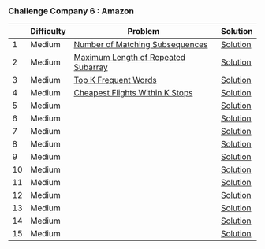 ### Challenge Company 6 : Amazon

|  | Difficulty | Problem | Solution |
| --- | --- | --- | --- |
| 1 | Medium | [Number of Matching Subsequences]() | [Solution](https://github.com/uzma024/6companies30days/blob/main/Amazon/Number_of_Matching_Subsequences.cpp)
| 2 | Medium | [Maximum Length of Repeated Subarray](https://leetcode.com/problems/maximum-length-of-repeated-subarray/) | [Solution](https://github.com/uzma024/6companies30days/blob/main/Amazon/Maximum_Length_of_Repeated_Subarray.cpp)
| 3 | Medium | [Top K Frequent Words](https://leetcode.com/problems/top-k-frequent-words/) | [Solution](https://github.com/uzma024/6companies30days/blob/main/Amazon/Top_K_Frequent_Words.cpp)
| 4 | Medium | [Cheapest Flights Within K Stops](https://leetcode.com/problems/cheapest-flights-within-k-stops/) | [Solution](https://github.com/uzma024/6companies30days/blob/main/Amazon/Cheapest_Flights_Within_K_Stops.cpp)
| 5 | Medium | []() | [Solution](https://github.com/uzma024/6companies30days/blob/main/Amazon/)
| 6 | Medium | []() | [Solution](https://github.com/uzma024/6companies30days/blob/main/Amazon/)
| 7 | Medium | []() | [Solution](https://github.com/uzma024/6companies30days/blob/main/Amazon/)
| 8 | Medium | []() | [Solution](https://github.com/uzma024/6companies30days/blob/main/Amazon/)
| 9 | Medium | []() | [Solution](https://github.com/uzma024/6companies30days/blob/main/Amazon/)
| 10 | Medium | []() | [Solution](https://github.com/uzma024/6companies30days/blob/main/Amazon/)
| 11 | Medium | []() | [Solution](https://github.com/uzma024/6companies30days/blob/main/Amazon/)
| 12 | Medium | []() | [Solution](https://github.com/uzma024/6companies30days/blob/main/Amazon/)
| 13 | Medium | []() | [Solution](https://github.com/uzma024/6companies30days/blob/main/Amazon/)
| 14 | Medium | []() | [Solution](https://github.com/uzma024/6companies30days/blob/main/Amazon/)
| 15 | Medium | []() | [Solution](https://github.com/uzma024/6companies30days/blob/main/Amazon/)